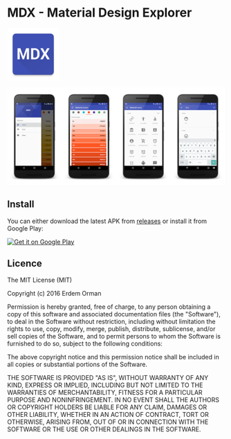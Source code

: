 # MDX - Material Design Explorer

<img alt="App Icon" src="/art/icon.png" width="120" />

![Screenshots](/art/screenshots.png)

## Install

You can either download the latest APK from [releases](https://github.com/erdemorman/mdx/releases/latest) or install it from Google Play:

<a href="https://play.google.com/store/apps/details?id=com.erdemorman.mdx" target="_blank">
  <img alt="Get it on Google Play"
       src="https://play.google.com/intl/en_us/badges/images/generic/en_badge_web_generic.png" height="100"/>
</a>

## Licence

The MIT License (MIT)

Copyright (c) 2016 Erdem Orman

Permission is hereby granted, free of charge, to any person obtaining a copy
of this software and associated documentation files (the "Software"), to deal
in the Software without restriction, including without limitation the rights
to use, copy, modify, merge, publish, distribute, sublicense, and/or sell
copies of the Software, and to permit persons to whom the Software is
furnished to do so, subject to the following conditions:

The above copyright notice and this permission notice shall be included in all
copies or substantial portions of the Software.

THE SOFTWARE IS PROVIDED "AS IS", WITHOUT WARRANTY OF ANY KIND, EXPRESS OR
IMPLIED, INCLUDING BUT NOT LIMITED TO THE WARRANTIES OF MERCHANTABILITY,
FITNESS FOR A PARTICULAR PURPOSE AND NONINFRINGEMENT. IN NO EVENT SHALL THE
AUTHORS OR COPYRIGHT HOLDERS BE LIABLE FOR ANY CLAIM, DAMAGES OR OTHER
LIABILITY, WHETHER IN AN ACTION OF CONTRACT, TORT OR OTHERWISE, ARISING FROM,
OUT OF OR IN CONNECTION WITH THE SOFTWARE OR THE USE OR OTHER DEALINGS IN THE
SOFTWARE.